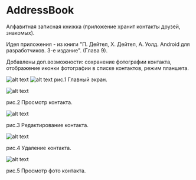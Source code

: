 # AddressBook
Алфавитная записная книжка (приложение хранит контакты друзей, знакомых).

Идея приложения - из книги "П. Дейтел, Х. Дейтел, А. Уолд. Android для разработчиков. 3-е издание". (Глава 9).

Добавлены доп.возможности: сохранение фотографии контакта, отображение иконки фотографии в списке контактов, режим планшета.

![alt text](screenshots/addressbook1.jpg "рис.1 Главный экран.")
![alt text](screenshots/addressbook2.jpg "рис.2 Просмотр контакта.")
рис.1 Главный экран.


![alt text](screenshots/addressbook2.jpg "рис.2 Просмотр контакта.")

рис.2 Просмотр контакта.


![alt text](screenshots/addressbook3.jpg "рис.3 Редактирование контакта.")

рис.3 Редактирование контакта.


![alt text](screenshots/addressbook4.jpg "рис.4 Удаление контакта.")

рис.4 Удаление контакта.


![alt text](screenshots/addressbook5.jpg "рис.5 Просмотр фото контакта.")

рис.5 Просмотр фото контакта.


